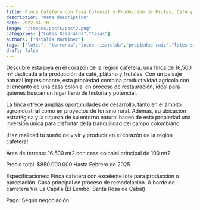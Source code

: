 ```yaml
---
title: Finca Cafetera con Casa Colonial y Producción de Frutas, Cafe y Plátano
description: "meta description"
date: 2022-04-10
image: "/images/posts/post2.png"
categories: ["Lotes Risaralda","Casas"]
authors: ["Natalia Martinez"]
tags: ["lotes", "terrenos","lotes risaralda","propiedad raiz","lotes santa rosa de cabal"]
draft: false
---
```


Descubre esta joya en el corazón de la región cafetera, una finca de 16,500 m² dedicada a la producción de café, plátano y frutales. Con un paisaje natural impresionante, esta propiedad combina productividad agrícola con el encanto de una casa colonial en proceso de restauración, ideal para quienes buscan un lugar lleno de historia y potencial.

La finca ofrece amplias oportunidades de desarrollo, tanto en el ámbito agroindustrial como en proyectos de turismo rural. Además, su ubicación estratégica y la riqueza de su entorno natural hacen de esta propiedad una inversión única para disfrutar de la tranquilidad del campo colombiano.

¡Haz realidad tu sueño de vivir y producir en el corazón de la región cafetera!

Área de terreno: 16.500 mt2 con casa colonial principal de 100 mt2

Precio total: $850.000.000 Hasta Febrero de 2025

Especificaciones: Finca cafetera con excelente lote para producción o parcelación. Casa principal en proceso de remodelación. A borde de carretera Via La Capilla (El Lembo, Santa Rosa de Cabal)

Pago: Según negociación.